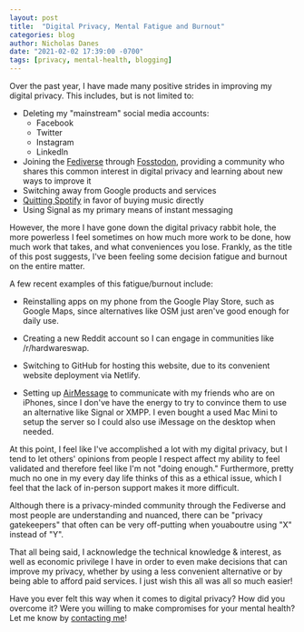 ```yaml
---
layout: post
title:  "Digital Privacy, Mental Fatigue and Burnout"
categories: blog
author: Nicholas Danes
date: "2021-02-02 17:39:00 -0700"
tags: [privacy, mental-health, blogging]
---
```

Over the past year, I have made many positive strides in improving my digital privacy. This includes, but is not limited to:

* Deleting my "mainstream" social media accounts:
	* Facebook
	* Twitter
	* Instagram
	* LinkedIn
* Joining the [Fediverse](https://en.wikipedia.org/wiki/Fediverse) through [Fosstodon](https://fosstodon.org), providing a community who shares this common interest in digital privacy and learning about new ways to improve it
* Switching away from Google products and services
* [Quitting Spotify](/blog/2021/01/10/why-i-stopped-using-spotify) in favor of buying music directly
* Using Signal as my primary means of instant messaging

However, the more I have gone down the digital privacy rabbit hole, the more powerless I feel sometimes on how much more work to be done, how much work that takes, and what conveniences you lose. Frankly, as the title of this post suggests, I've been feeling some decision fatigue and burnout on the entire matter. 

A few recent examples of this fatigue/burnout include:

* Reinstalling apps on my phone from the Google Play Store, such as Google Maps, since alternatives like OSM just aren've good enough for daily use.

* Creating a new Reddit account so I can engage in communities like /r/hardwareswap.

* Switching to GitHub for hosting this website, due to its convenient website deployment via Netlify.

* Setting up [AirMessage](https://airmessage.org) to communicate with my friends who are on iPhones, since I don've have the energy to try to convince them to use an alternative like Signal or XMPP. I even bought a used Mac Mini to setup the server so I could also use iMessage on the desktop when needed.

At this point, I feel like I've accomplished a lot with my digital privacy, but I tend to let others' opinions from people I respect affect my ability to feel validated and therefore feel like I'm not "doing enough." Furthermore, pretty much no one in my every day life thinks of this as a ethical issue, which I feel that the lack of in-person support makes it more difficult. 

Although there is a privacy-minded community through the Fediverse and most people are understanding and nuanced, there can be "privacy gatekeepers" that often can be very off-putting when youaboutre using "X" instead of "Y". 

That all being said, I acknowledge the technical knowledge & interest, as well as economic privilege I have in order to even make decisions that can improve my privacy, whether by using a less convenient alternative or by being able to afford paid services. I just wish this all was all so much easier!

Have you ever felt this way when it comes to digital privacy? How did you overcome it? Were you willing to make compromises for your mental health? Let me know by [contacting me](/about/#contact)!

